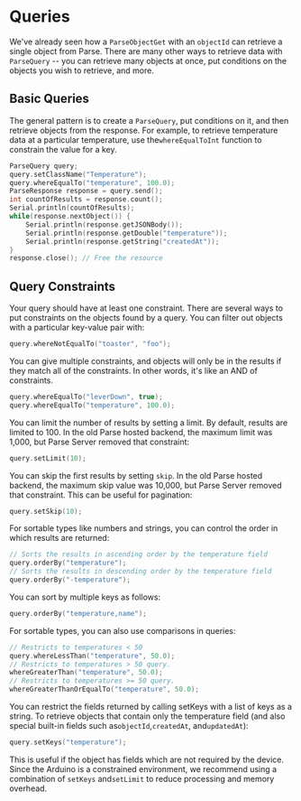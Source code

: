 # Queries

We've already seen how a `ParseObjectGet` with an `objectId` can retrieve a single object from Parse. There are many other ways to retrieve data with `ParseQuery` -- you can retrieve many objects at once, put conditions on the objects you wish to retrieve, and more.

## Basic Queries

The general pattern is to create a `ParseQuery`, put conditions on it, and then retrieve objects from the response. For example, to retrieve temperature data at a particular temperature, use the`whereEqualToInt` function to constrain the value for a key.

```cpp
ParseQuery query;
query.setClassName("Temperature");
query.whereEqualTo("temperature", 100.0);
ParseResponse response = query.send();
int countOfResults = response.count();
Serial.println(countOfResults);
while(response.nextObject()) {
	Serial.println(response.getJSONBody());
	Serial.println(response.getDouble("temperature"));
	Serial.println(response.getString("createdAt"));
}
response.close(); // Free the resource
```

## Query Constraints

Your query should have at least one constraint. There are several ways to put constraints on the objects found by a query. You can filter out objects with a particular key-value pair with:

```cpp
query.whereNotEqualTo("toaster", "foo");
```

You can give multiple constraints, and objects will only be in the results if they match all of the constraints. In other words, it's like an AND of constraints.

```cpp
query.whereEqualTo("leverDown", true);
query.whereEqualTo("temperature", 100.0);
```

You can limit the number of results by setting a limit. By default, results are limited to 100. In the old Parse hosted backend, the maximum limit was 1,000, but Parse Server removed that constraint:

```cpp
query.setLimit(10);
```

You can skip the first results by setting `skip`. In the old Parse hosted backend, the maximum skip value was 10,000, but Parse Server removed that constraint. This can be useful for pagination:

```cpp
query.setSkip(10);
```

For sortable types like numbers and strings, you can control the order in which results are returned:

```cpp
// Sorts the results in ascending order by the temperature field
query.orderBy("temperature");
// Sorts the results in descending order by the temperature field
query.orderBy("-temperature");
```

You can sort by multiple keys as follows:

```cpp
query.orderBy("temperature,name");
```

For sortable types, you can also use comparisons in queries:

```cpp
// Restricts to temperatures < 50
query.whereLessThan("temperature", 50.0);
// Restricts to temperatures > 50 query.
whereGreaterThan("temperature", 50.0);
// Restricts to temperatures >= 50 query.
whereGreaterThanOrEqualTo("temperature", 50.0);
```

You can restrict the fields returned by calling setKeys with a list of keys as a string. To retrieve objects that contain only the temperature field (and also special built-in fields such as`objectId`,`createdAt`, and`updatedAt`):

```cpp
query.setKeys("temperature");
```

This is useful if the object has fields which are not required by the device. Since the Arduino is a constrained environment, we recommend using a combination of `setKeys` and`setLimit` to reduce processing and memory overhead.

